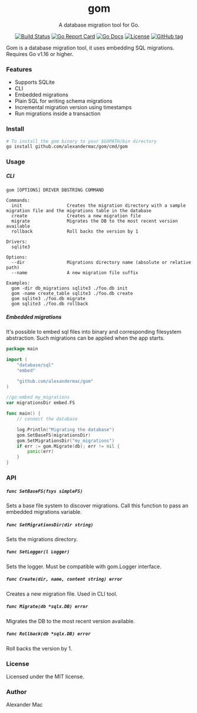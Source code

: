 <p align="center">
  <h1 align="center">gom</h1>
  <p align="center">A database migration tool for Go.</p>
  <p align="center">
    <a href="https://github.com/alexandermac/gom/actions/workflows/ci.yml?query=branch%3Amaster"><img src="https://github.com/alexandermac/gom/actions/workflows/ci.yml/badge.svg" alt="Build Status"></a>
    <a href="https://goreportcard.com/report/github.com/alexandermac/gom"><img src="https://goreportcard.com/badge/github.com/alexandermac/gom" alt="Go Report Card"></a>
    <a href="https://pkg.go.dev/github.com/alexandermac/gom"><img src="https://pkg.go.dev/badge/github.com/alexandermac/gom.svg" alt="Go Docs"></a>
    <a href="LICENSE"><img src="https://img.shields.io/github/license/alexandermac/gom.svg" alt="License"></a>
    <a href="https://img.shields.io/github/v/tag/alexandermac/gom"><img src="https://img.shields.io/github/v/tag/alexandermac/gom" alt="GitHub tag"></a>
  </p>
</p>

Gom is a database migration tool, it uses embedding SQL migrations. Requires Go v1.16 or higher.

### Features
- Supports SQLite
- CLI
- Embedded migrations
- Plain SQL for writing schema migrations
- Incremental migration version using timestamps
- Run migrations inside a transaction

### Install
```sh
# To install the gom binary to your $GOPATH/bin directory
go install github.com/alexandermac/gom/cmd/gom
```

### Usage

##### CLI
```
gom [OPTIONS] DRIVER DBSTRING COMMAND

Commands:
  init                 Creates the migration directory with a sample migration file and the migrations table in the database
  create               Creates a new migration file
  migrate              Migrates the DB to the most recent version available
  rollback             Roll backs the version by 1

Drivers:
  sqlite3

Options:
  --dir                Migrations directory name (absolute or relative path)
  --name               A new migration file suffix

Examples:
  gom -dir db_migrations sqlite3 ./foo.db init
  gom -name create_table sqlite3 ./foo.db create
  gom sqlite3 ./foo.db migrate
  gom sqlite3 ./foo.db rollback
```

##### Embedded migrations

It's possible to embed sql files into binary and corresponding filesystem abstraction. Such migrations can be applied when the app starts.
```go
package main

import (
    "database/sql"
    "embed"

    "github.com/alexandermac/gom"
)

//go:embed my_migrations
var migrationsDir embed.FS

func main() {
	// connect the database

	log.Println("Migrating the database")
	gom.SetBaseFS(migrationsDir)
	gom.SetMigrationsDir("my_migrations")
	if err := gom.Migrate(db); err != nil {
		panic(err)
	}
}
```

### API

##### `func SetBaseFS(fsys simpleFS)`
Sets a base file system to discover migrations. Call this function to pass an embedded migrations variable.

##### `func SetMigrationsDir(dir string)`
Sets the migrations directory.

##### `func SetLogger(l Logger)`
Sets the logger. Must be compatible with gom.Logger interface.

##### `func Create(dir, name, content string) error`
Creates a new migration file. Used in CLI tool.

##### `func Migrate(db *sqlx.DB) error`
Migrates the DB to the most recent version available.

##### `func Rollback(db *sqlx.DB) error`
Roll backs the version by 1.

### License
Licensed under the MIT license.

### Author
Alexander Mac
